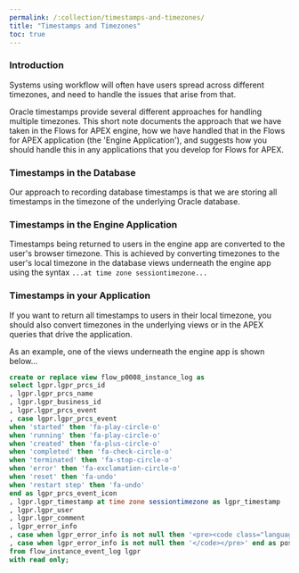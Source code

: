 ```yaml
---
permalink: /:collection/timestamps-and-timezones/
title: "Timestamps and Timezones"
toc: true
---
```

### Introduction

Systems using workflow will often have users spread across different timezones, and need to handle the issues that arise from that.

Oracle timestamps provide several different approaches for handling multiple timezones.  This short note documents the approach that we have taken in the Flows for APEX engine, how we have handled that in the Flows for APEX application (the 'Engine Application'), and suggests how you should handle this in any applications that you develop for Flows for APEX.

### Timestamps in the Database

Our approach to recording database timestamps is that we are storing all timestamps in the timezone of the underlying Oracle database.

### Timestamps in the Engine Application

Timestamps being returned to users in the engine app are converted to the user's browser timezone.  This is achieved by converting timezones to the user's local timezone in the database views underneath the engine app using the syntax `...at time zone sessiontimezone...`

### Timestamps in your Application

If you want to return all timestamps to users in their local timezone, you should also convert timezones in the underlying views or in the APEX queries that drive the application.

As an example, one of the views underneath the engine app is shown below...

```sql
create or replace view flow_p0008_instance_log as
select lgpr.lgpr_prcs_id
, lgpr.lgpr_prcs_name
, lgpr.lgpr_business_id
, lgpr.lgpr_prcs_event
, case lgpr.lgpr_prcs_event
when 'started' then 'fa-play-circle-o'
when 'running' then 'fa-play-circle-o'
when 'created' then 'fa-plus-circle-o'
when 'completed' then 'fa-check-circle-o'
when 'terminated' then 'fa-stop-circle-o'
when 'error' then 'fa-exclamation-circle-o'
when 'reset' then 'fa-undo'
when 'restart step' then 'fa-undo'
end as lgpr_prcs_event_icon
, lgpr.lgpr_timestamp at time zone sessiontimezone as lgpr_timestamp
, lgpr.lgpr_user
, lgpr.lgpr_comment
, lgpr_error_info
, case when lgpr_error_info is not null then '<pre><code class="language-log">' end as pretag
, case when lgpr_error_info is not null then '</code></pre>' end as posttag
from flow_instance_event_log lgpr
with read only;
```

